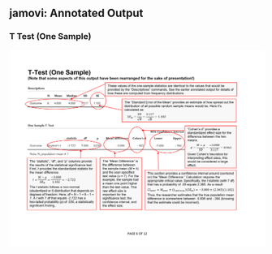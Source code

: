 ## jamovi: Annotated Output

### T Test (One Sample)

<p align="center"><kbd><img src="onesample.png"></kbd></p>
